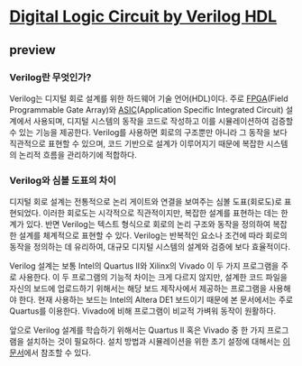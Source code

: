 # [Digital Logic Circuit by Verilog HDL](https://docs.google.com/document/d/1i9Qk29RYSsGqpeaAAcgkI_iF8jF4qQJQJzh5cUCM3Aw/edit?usp=sharing)

## preview

### Verilog란 무엇인가?  

Verilog는 디지털 회로 설계를 위한 하드웨어 기술 언어(HDL)이다. 주로 [FPGA](https://ko.wikipedia.org/wiki/FPGA)(Field Programmable Gate Array)와 [ASIC](https://ko.wikipedia.org/wiki/ASIC)(Application Specific Integrated Circuit) 설계에서 사용되며, 디지털 시스템의 동작을 코드로 작성하고 이를 시뮬레이션하여 검증할 수 있는 기능을 제공한다. Verilog를 사용하면 회로의 구조뿐만 아니라 그 동작을 보다 직관적으로 표현할 수 있으며, 코드 기반으로 설계가 이루어지기 때문에 복잡한 시스템의 논리적 흐름을 관리하기에 적합하다.

### Verilog와 심볼 도표의 차이

디지털 회로 설계는 전통적으로 논리 게이트와 연결을 보여주는 심볼 도표(회로도)로 표현되었다. 이러한 회로도는 시각적으로 직관적이지만, 복잡한 설계를 표현하는 데는 한계가 있다. 반면 Verilog는 텍스트 형식으로 회로의 논리 구조와 동작을 정의하여 복잡한 설계를 체계적으로 표현할 수 있다. Verilog는 반복적인 요소나 조건에 따라 회로의 동작을 정의하는 데 유리하여, 대규모 디지털 시스템의 설계와 검증에 보다 효율적이다.

Verilog 설계는 보통 Intel의 Quartus II와 Xilinx의 Vivado 이 두 가지 프로그램을 주로 사용한다. 이 두 프로그램의 기능적 차이는 크게 다르지 않지만, 설계한 코드 파일을 자신의 보드에 업로드하기 위해서는 해당 보드 제작사에서 제공하는 프로그램을 사용해야 한다. 현재 사용하는 보드는 Intel의 Altera DE1 보드이기 때문에 본 문서에서는 주로 Quartus를 이용한다. Vivado에 비해 프로그램이 비교적 가벼워 동작이 원활하다.
 
 앞으로 Verilog 설계를 학습하기 위해서는 Quartus II 혹은 Vivado 중 한 가지 프로그램을 설치하는 것이 필요하다. 설치 방법과 시뮬레이션을 위한 초기 설정에 대해서는 [이 문서](https://docs.google.com/document/d/1CAl7vgwtjQbRC0_mYNztQ-sKSkUFekApna3utvK_RcE/edit?tab=t.0)에서 참조할 수 있다.
